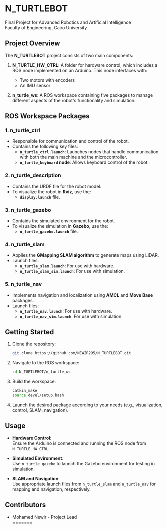 # N_TURTLEBOT


Final Project for Advanced Robotics and Artificial Intelligence  
Faculty of Engineering, Cairo University

## Project Overview

The **N_TURTLEBOT** project consists of two main components:

1. **N_TURTLE_HW_CTRL**: A folder for hardware control, which includes a ROS node implemented on an Arduino. This node interfaces with:
   - Two motors with encoders
   - An IMU sensor

2. **n_turtle_ws**: A ROS workspace containing five packages to manage different aspects of the robot's functionality and simulation.

## ROS Workspace Packages

### 1. **n_turtle_ctrl**
- Responsible for communication and control of the robot.
- Contains the following key files:
  - **`n_turtle_ctrl.launch`**: Launches nodes that handle communication with both the main machine and the microcontroller.
  - **`n_turtle_keyboard` node**: Allows keyboard control of the robot.

### 2. **n_turtle_description**
- Contains the URDF file for the robot model.
- To visualize the robot in **Rviz**, use the:
  - **`display.launch`** file.

### 3. **n_turtle_gazebo**
- Contains the simulated environment for the robot.
- To visualize the simulation in **Gazebo**, use the:
  - **`n_turtle_gazebo.launch`** file.

### 4. **n_turtle_slam**
- Applies the **GMapping SLAM algorithm** to generate maps using LiDAR.
- Launch files:
  - **`n_turtle_slam.launch`**: For use with hardware.
  - **`n_turtle_slam_sim.launch`**: For use with simulation.

### 5. **n_turtle_nav**
- Implements navigation and localization using **AMCL** and **Move Base** packages.
- Launch files:
  - **`n_turtle_nav.launch`**: For use with hardware.
  - **`n_turtle_nav_sim.launch`**: For use with simulation.

## Getting Started

1. Clone the repository:
   ```bash
   git clone https://github.com/NEWIR295/N_TURTLEBOT.git

2. Navigate to the ROS workspace:
   ```bash
   cd N_TURTLEBOT/n_turtle_ws

3. Build the workspace:
   ```bash
   catkin_make
   source devel/setup.bash

4. Launch the desired package according to your needs (e.g., visualization, control, SLAM, navigation).

## Usage

- **Hardware Control**:  
  Ensure the Arduino is connected and running the ROS node from `N_TURTLE_HW_CTRL`.

- **Simulated Environment**:  
  Use `n_turtle_gazebo` to launch the Gazebo environment for testing in simulation.

- **SLAM and Navigation**:  
  Use appropriate launch files from `n_turtle_slam` and `n_turtle_nav` for mapping and navigation, respectively.

## Contributors

- Mohamed Newir - Project Lead  
=======

